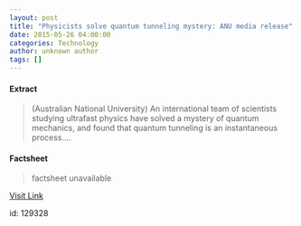 ```yaml
---
layout: post
title: "Physicists solve quantum tunneling mystery: ANU media release"
date: 2015-05-26 04:00:00
categories: Technology
author: unknown author
tags: []
---
```



#### Extract
>(Australian National University) An international team of scientists studying ultrafast physics have solved a mystery of quantum mechanics, and found that quantum tunneling is an instantaneous process....

#### Factsheet
>factsheet unavailable

[Visit Link](http://www.eurekalert.org/pub_releases/2015-05/anu-psq052615.php)

id:  129328
